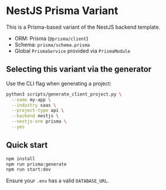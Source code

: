# NestJS Prisma Variant

This is a Prisma-based variant of the NestJS backend template.

- ORM: Prisma (`@prisma/client`)
- Schema: `prisma/schema.prisma`
- Global `PrismaService` provided via `PrismaModule`

## Selecting this variant via the generator

Use the CLI flag when generating a project:

```bash
python3 scripts/generate_client_project.py \
  --name my-app \
  --industry saas \
  --project-type api \
  --backend nestjs \
  --nestjs-orm prisma \
  --yes
```

## Quick start

```bash
npm install
npm run prisma:generate
npm run start:dev
```

Ensure your `.env` has a valid `DATABASE_URL`.
